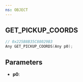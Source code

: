 ```yaml
---
ns: OBJECT
---
```

## GET_PICKUP_COORDS

```c
// 0x225B8B35C88029B3
Any GET_PICKUP_COORDS(Any p0);
```

## Parameters
* **p0**:
